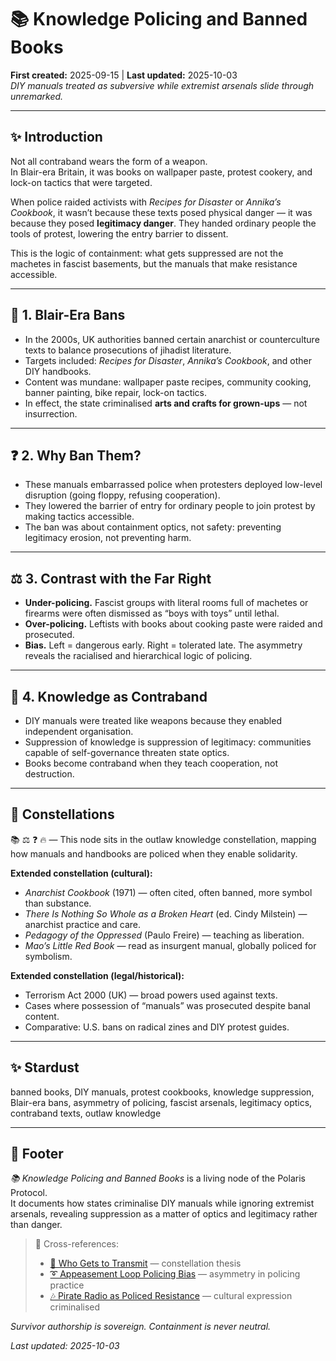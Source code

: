 # 📚 Knowledge Policing and Banned Books  
**First created:** 2025-09-15 | **Last updated:** 2025-10-03  
*DIY manuals treated as subversive while extremist arsenals slide through unremarked.*  

---

## ✨ Introduction  
Not all contraband wears the form of a weapon.  
In Blair-era Britain, it was books on wallpaper paste, protest cookery, and lock-on tactics that were targeted.  

When police raided activists with *Recipes for Disaster* or *Annika’s Cookbook*, it wasn’t because these texts posed physical danger — it was because they posed **legitimacy danger**. They handed ordinary people the tools of protest, lowering the entry barrier to dissent.  

This is the logic of containment: what gets suppressed are not the machetes in fascist basements, but the manuals that make resistance accessible.  

---

## 📕 1. Blair-Era Bans  
- In the 2000s, UK authorities banned certain anarchist or counterculture texts to balance prosecutions of jihadist literature.  
- Targets included: *Recipes for Disaster*, *Annika’s Cookbook*, and other DIY handbooks.  
- Content was mundane: wallpaper paste recipes, community cooking, banner painting, bike repair, lock-on tactics.  
- In effect, the state criminalised **arts and crafts for grown-ups** — not insurrection.  

---

## ❓ 2. Why Ban Them?  
- These manuals embarrassed police when protesters deployed low-level disruption (going floppy, refusing cooperation).  
- They lowered the barrier of entry for ordinary people to join protest by making tactics accessible.  
- The ban was about containment optics, not safety: preventing legitimacy erosion, not preventing harm.  

---

## ⚖️ 3. Contrast with the Far Right  
- **Under-policing.** Fascist groups with literal rooms full of machetes or firearms were often dismissed as “boys with toys” until lethal.  
- **Over-policing.** Leftists with books about cooking paste were raided and prosecuted.  
- **Bias.** Left = dangerous early. Right = tolerated late. The asymmetry reveals the racialised and hierarchical logic of policing.  

---

## 📜 4. Knowledge as Contraband  
- DIY manuals were treated like weapons because they enabled independent organisation.  
- Suppression of knowledge is suppression of legitimacy: communities capable of self-governance threaten state optics.  
- Books become contraband when they teach cooperation, not destruction.  

---

## 🌌 Constellations  

📚 ⚖️ ❓ 🔥 — This node sits in the outlaw knowledge constellation, mapping how manuals and handbooks are policed when they enable solidarity.  

**Extended constellation (cultural):**  
- *Anarchist Cookbook* (1971) — often cited, often banned, more symbol than substance.  
- *There Is Nothing So Whole as a Broken Heart* (ed. Cindy Milstein) — anarchist practice and care.  
- *Pedagogy of the Oppressed* (Paulo Freire) — teaching as liberation.  
- *Mao’s Little Red Book* — read as insurgent manual, globally policed for symbolism.  

**Extended constellation (legal/historical):**  
- Terrorism Act 2000 (UK) — broad powers used against texts.  
- Cases where possession of “manuals” was prosecuted despite banal content.  
- Comparative: U.S. bans on radical zines and DIY protest guides.  

---

## ✨ Stardust  

banned books, DIY manuals, protest cookbooks, knowledge suppression, Blair-era bans, asymmetry of policing, fascist arsenals, legitimacy optics, contraband texts, outlaw knowledge  

---

## 🏮 Footer  

*📚 Knowledge Policing and Banned Books* is a living node of the Polaris Protocol.  
It documents how states criminalise DIY manuals while ignoring extremist arsenals, revealing suppression as a matter of optics and legitimacy rather than danger.  

> 📡 Cross-references:  
> * [📡 Who Gets to Transmit](./📡_who_gets_to_transmit.md) — constellation thesis  
> * [➰ Appeasement Loop Policing Bias](./➰_appeasement_loop_policing_bias.md) — asymmetry in policing practice  
> * [🎶 Pirate Radio as Policed Resistance](./🎶_pirate_radio_as_policed_resistance.md) — cultural expression criminalised  

*Survivor authorship is sovereign. Containment is never neutral.*  

_Last updated: 2025-10-03_  
